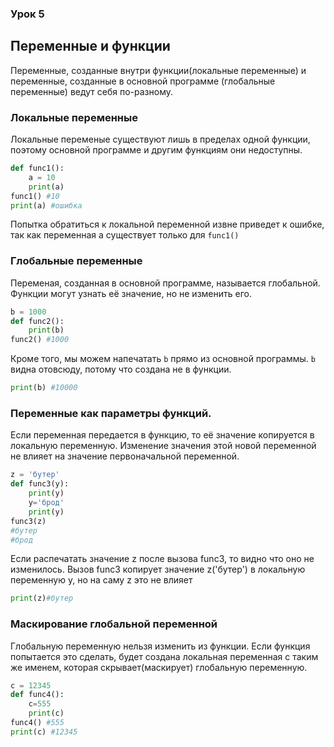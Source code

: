 ### Урок 5

## Переменные и функции

Переменные, созданные внутри функции(локальные переменные) и переменные, созданные в основной программе (глобальные переменные) ведут себя по-разному.

### Локальные переменные

Локальные переменые существуют лишь в пределах одной функции, поэтому основной программе и другим функциям они недоступны. 

```python
def func1():
	a = 10
    print(a)
func1() #10
print(a) #ошибка 
```

Попытка обратиться к локальной переменной извне приведет к ошибке, так как переменная a существует только для ```func1()```

### Глобальные переменные

Переменая, созданная в основной программе, называется глобальной. Функции могут узнать её значение, но не изменить его.

```python
b = 1000
def func2():
    print(b)
func2() #1000

```

Кроме того, мы можем напечатать ```b``` прямо из основной программы. ```b``` видна отовсюду, потому что создана не в функции.

```python
print(b) #10000
```

### Переменные как параметры функций.

Если переменная передается в функцию, то её значение копируется в локальную переменную. Изменение значения этой новой переменной не влияет на значение первоначальной переменной.

```python
z = 'бутер'
def func3(y):
	print(y)
    y='брод'
    print(y)
func3(z)
#бутер
#брод
```

Если распечатать значение z после вызова func3, то видно что оно не изменилось. Вызов func3 копирует значение z('бутер') в локальную переменную y, но на саму z это не влияет

```python
print(z)#бутер
```

### Маскирование глобальной переменной

Глобальную переменную нельзя изменить из функции. Если функция попытается это сделать, будет создана локальная переменная с таким же именем, которая скрывает(маскирует) глобальную переменную. 

```python 
c = 12345
def func4():
	c=555
    print(c)
func4() #555
print(c) #12345
```


